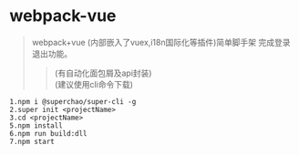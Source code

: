 # webpack-vue
> webpack+vue (内部嵌入了vuex,i18n国际化等插件)简单脚手架 完成登录退出功能。</br>
>    >(有自动化面包屑及api封装)</br>
>    >(建议使用cli命令下载)</br>


`1.npm i @superchao/super-cli -g`</br>
`2.super init <projectName>`</br>
`3.cd <projectName>`</br>
`5.npm install`</br>
`6.npm run build:dll`</br>
`7.npm start`</br>
